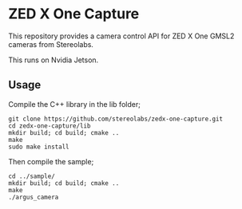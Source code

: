 # ZED X One Capture

This repository provides a camera control API for ZED X One GMSL2 cameras from Stereolabs.

This runs on Nvidia Jetson.


## Usage

Compile the C++ library in the lib folder;

```
git clone https://github.com/stereolabs/zedx-one-capture.git
cd zedx-one-capture/lib
mkdir build; cd build; cmake ..
make
sudo make install
```

Then compile the sample;

```
cd ../sample/
mkdir build; cd build; cmake ..
make
./argus_camera
```